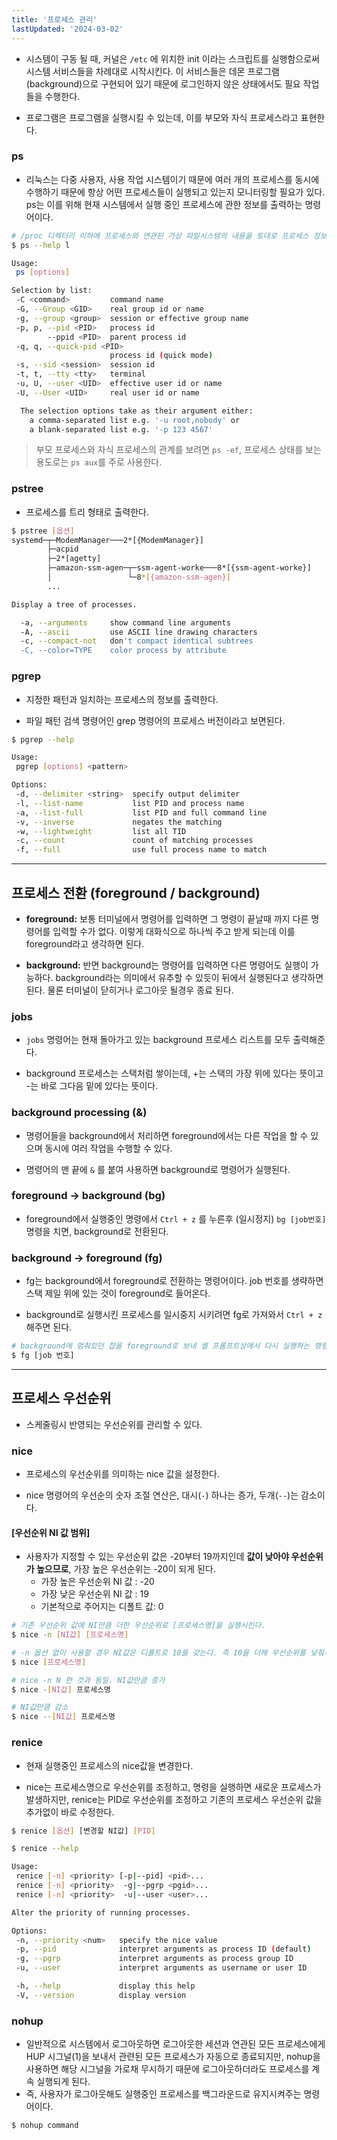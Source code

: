 ```yaml
---
title: '프로세스 관리'
lastUpdated: '2024-03-02'
---
```


- 시스템이 구동 될 때, 커널은 `/etc` 에 위치한 init 이라는 스크립트를 실행함으로써 시스템 서비스들을 차례대로 시작시킨다. 이 서비스들은 데몬 프로그램(background)으로 구현되어 있기 때문에 로그인하지 않은 상태에서도 필요 작업들을 수행한다.

- 프로그램은 프로그램을 실행시킬 수 있는데, 이를 부모와 자식 프로세스라고 표현한다.

### ps

- 리눅스는 다중 사용자, 사용 작업 시스템이기 때문에 여러 개의 프로세스를 동시에 수행하기 때문에 항상 어떤 프로세스들이 실행되고 있는지 모니터링할 필요가 있다. ps는 이를 위해 현재 시스템에서 실행 중인 프로세스에 관한 정보를 출력하는 명령어이다.

```bash
# /proc 디렉터리 이하에 프로세스와 연관된 가상 파일시스템의 내용을 토대로 프로세스 정보를 출력한다.
$ ps --help l

Usage:
 ps [options]

Selection by list:
 -C <command>         command name
 -G, --Group <GID>    real group id or name
 -g, --group <group>  session or effective group name
 -p, p, --pid <PID>   process id
        --ppid <PID>  parent process id
 -q, q, --quick-pid <PID>
                      process id (quick mode)
 -s, --sid <session>  session id
 -t, t, --tty <tty>   terminal
 -u, U, --user <UID>  effective user id or name
 -U, --User <UID>     real user id or name

  The selection options take as their argument either:
    a comma-separated list e.g. '-u root,nobody' or
    a blank-separated list e.g. '-p 123 4567'
```

> 부모 프로세스와 자식 프로세스의 관계를 보려면 `ps -ef`, 프로세스 상태를 보는 용도로는 `ps aux`를 주로 사용한다.

### pstree

- 프로세스를 트리 형태로 출력한다.

```bash
$ pstree [옵션]
systemd─┬─ModemManager───2*[{ModemManager}]
        ├─acpid
        ├─2*[agetty]
        ├─amazon-ssm-agen─┬─ssm-agent-worke───8*[{ssm-agent-worke}]
        │                 └─8*[{amazon-ssm-agen}]
        ...

Display a tree of processes.

  -a, --arguments     show command line arguments
  -A, --ascii         use ASCII line drawing characters
  -c, --compact-not   don't compact identical subtrees
  -C, --color=TYPE    color process by attribute
```

### pgrep

- 지정한 패턴과 일치하는 프로세스의 정보를 출력한다.

- 파일 패턴 검색 명령어인 grep 명령어의 프로세스 버전이라고 보면된다.

```bash
$ pgrep --help

Usage:
 pgrep [options] <pattern>

Options:
 -d, --delimiter <string>  specify output delimiter
 -l, --list-name           list PID and process name
 -a, --list-full           list PID and full command line
 -v, --inverse             negates the matching
 -w, --lightweight         list all TID
 -c, --count               count of matching processes
 -f, --full                use full process name to match
```

---

## 프로세스 전환 (foreground / background)

- **foreground:** 보통 터미널에서 명령어를 입력하면 그 명령이 끝날때 까지 다른 명령어를 입력할 수가 없다. 이렇게 대화식으로 하나씩 주고 받게 되는데 이를 foreground라고 생각하면 된다.

- **background:** 반면 background는 명령어를 입력하면 다른 명령어도 실행이 가능하다. background라는 의미에서 유추할 수 있듯이 뒤에서 실행된다고 생각하면 된다. 물론 터미널이 닫히거나 로그아웃 될경우 종료 된다.

### jobs

- `jobs` 명령어는 현재 돌아가고 있는 background 프로세스 리스트를 모두 출력해준다.

- background 프로세스는 스택처럼 쌓이는데, +는 스택의 가장 위에 있다는 뜻이고 -는 바로 그다음 밑에 있다는 뜻이다.

### background processing (&)

- 명령어들을 background에서 처리하면 foreground에서는 다른 작업을 할 수 있으며 동시에 여러 작업을 수행할 수 있다.

- 명령어의 맨 끝에 `&` 를 붙여 사용하면 background로 명령어가 실행된다.

### foreground -> background (bg)

- foreground에서 실행중인 명령에서 `Ctrl + z` 를 누른후 (일시정지) `bg [job번호]` 명령을 치면, background로 전환된다.

### background -> foreground (fg)

- fg는 background에서 foreground로 전환하는 명령어이다. job 번호를 생략하면 스택 제일 위에 있는 것이 foreground로 들어온다.

- background로 실행시킨 프로세스를 일시중지 시키려면 fg로 가져와서 `Ctrl + z` 해주면 된다.

```bash
# background에 멈춰있던 잡을 foreground로 보내 셸 프롬프트상에서 다시 실행하는 명령어
$ fg [job 번호] 
```

---

## 프로세스 우선순위

- 스케줄링시 반영되는 우선순위를 관리할 수 있다.

### nice

- 프로세스의 우선순위를 의미하는 nice 값을 설정한다.

- nice 명령어의 우선순의 숫자 조절 연산은, 대시(`-`) 하나는 증가, 두개(`--`)는 감소이다.

#### [우선순위 NI 값 범위]

- 사용자가 지정할 수 있는 우선순위 값은 -20부터 19까지인데 **값이 낮아야 우선순위가 높으므로**, 가장 높은 우선순위는 -20이 되게 된다.
    - 가장 높은 우선순위 NI 값 : -20
    - 가장 낮은 우선순위 NI 값 : 19 
    - 기본적으로 주어지는 디폴트 값: 0

```bash
# 기존 우선순위 값에 NI만큼 더한 우선순위로 [프로세스명]을 실행시킨다.
$ nice -n [NI값] [프로세스명] 

# -n 옵션 없이 사용할 경우 NI값은 디폴트로 10을 갖는다. 즉 10을 더해 우선순위를 낮춰서 실행시키는 것
$ nice [프로세스명] 

# nice -n N 한 것과 동일. NI값만큼 증가
$ nice -[NI값] 프로세스명 

# NI값만큼 감소
$ nice --[NI값] 프로세스명 
```

### renice

- 현재 실행중인 프로세스의 nice값을 변경한다.

- nice는 프로세스명으로 우선순위를 조정하고, 명령을 실행하면 새로운 프로세스가 발생하지만, renice는 PID로 우선순위를 조정하고 기존의 프로세스 우선순위 값을 추가없이 바로 수정한다.

```bash
$ renice [옵션] [변경할 NI값] [PID]

$ renice --help

Usage:
 renice [-n] <priority> [-p|--pid] <pid>...
 renice [-n] <priority>  -g|--pgrp <pgid>...
 renice [-n] <priority>  -u|--user <user>...

Alter the priority of running processes.

Options:
 -n, --priority <num>   specify the nice value
 -p, --pid              interpret arguments as process ID (default)
 -g, --pgrp             interpret arguments as process group ID
 -u, --user             interpret arguments as username or user ID

 -h, --help             display this help
 -V, --version          display version
```

### nohup

- 일반적으로 시스템에서 로그아웃하면 로그아웃한 세션과 연관된 모든 프로세스에게 HUP 시그널(1)을 보내서 관련된 모든 프로세스가 자동으로 종료되지만, nohup을 사용하면 해당 시그널을 가로채 무시하기 때문에 로그아웃하더라도 프로세스를 계속 실행되게 된다.
- 즉, 사용자가 로그아웃해도 실행중인 프로세스를 백그라운드로 유지시켜주는 명령어이다.

```bash
$ nohup command
```

